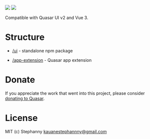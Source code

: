 <img src="https://img.shields.io/npm/v/quasar-ui-quasar.svg?label=quasar-ui-quasar">
<img src="https://img.shields.io/npm/v/quasar-app-extension-quasar.svg?label=quasar-app-extension-quasar">

Compatible with Quasar UI v2 and Vue 3.

# Structure
* [/ui](ui) - standalone npm package

* [/app-extension](app-extension) - Quasar app extension


# Donate
If you appreciate the work that went into this project, please consider [donating to Quasar](https://donate.quasar.dev).

# License
MIT (c) Stephanny <kauanestephannny@gmail.com>
